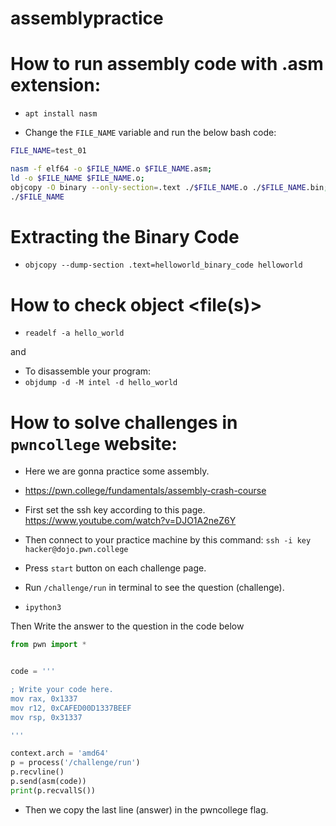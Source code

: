 # assemblypractice

# How to run assembly code with .asm extension:

- `apt install nasm`

- Change the `FILE_NAME` variable and run the below bash code:

```bash
FILE_NAME=test_01

nasm -f elf64 -o $FILE_NAME.o $FILE_NAME.asm;
ld -o $FILE_NAME $FILE_NAME.o;
objcopy -O binary --only-section=.text ./$FILE_NAME.o ./$FILE_NAME.bin;
./$FILE_NAME
```

# Extracting the Binary Code

- `objcopy --dump-section .text=helloworld_binary_code helloworld`

# How to check object <file(s)>

- `readelf -a hello_world`

and 
- To disassemble your program:
- `objdump -d -M intel -d hello_world`

# How to solve challenges in `pwncollege` website:

- Here we are gonna practice some assembly.
- https://pwn.college/fundamentals/assembly-crash-course


- First set the ssh key according to this page.
https://www.youtube.com/watch?v=DJO1A2neZ6Y

- Then connect to your practice machine by this command:
`ssh -i key hacker@dojo.pwn.college`

- Press `start` button on each challenge page.

- Run `/challenge/run` in terminal to see the question (challenge).

- `ipython3`


Then Write the answer to the question in the code below

```python
from pwn import *


code = '''

; Write your code here.
mov rax, 0x1337
mov r12, 0xCAFED00D1337BEEF
mov rsp, 0x31337

'''

context.arch = 'amd64'
p = process('/challenge/run')
p.recvline()
p.send(asm(code))
print(p.recvallS())
```

- Then we copy the last line (answer) in the pwncollege flag.

